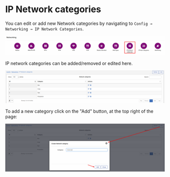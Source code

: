IP Network categories
=====================

You can edit or add new Network categories by navigating to `Config → Networking → IP Network Categories`.

![Main_menu](icon.png)

IP network categories can be added/removed or edited here.

![list](list.png)

To add a new category click on the "Add" button, at the top right of the page:

![Create a network category](add.png)
